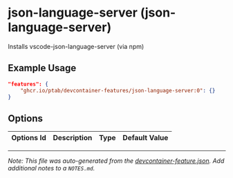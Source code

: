 
# json-language-server (json-language-server)

Installs vscode-json-language-server (via npm)

## Example Usage

```json
"features": {
    "ghcr.io/ptab/devcontainer-features/json-language-server:0": {}
}
```

## Options

| Options Id | Description | Type | Default Value |
|-----|-----|-----|-----|




---

_Note: This file was auto-generated from the [devcontainer-feature.json](https://github.com/ptab/devcontainer-features/blob/main/src/json-language-server/devcontainer-feature.json).  Add additional notes to a `NOTES.md`._
